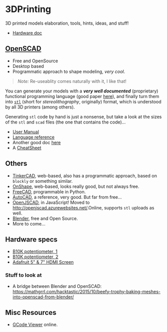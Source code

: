 # 3DPrinting
3D printed models elaboration, tools, hints, ideas, and stuff!

- [Hardware doc](http://www.mosaic-industries.com/embedded-systems/microcontroller)

## [OpenSCAD](https://www.openscad.org/)
- Free and OpenSource
- Desktop based
- Programmatic approach to shape modeling, _very cool_.

> _Note:_ Re-useablity comes naturally with it, I like that!

You can generate your models with a _**very well documented**_ (proprietary) functional programming language (good paper [here](https://en.wikibooks.org/wiki/OpenSCAD_User_Manual/For_C/Java/Python_Programmers)), and finally turn them into [`stl`](https://en.wikipedia.org/wiki/STL_(file_format)) (short for _stereolithography_, originally) format, which is understood by all 3D printers (among others).

Generating `stl` code by hand is just a nonsense, but take a look at the sizes of the `stl` and `scad` files (the one that contains the code)...

- [User Manual](https://en.wikibooks.org/wiki/OpenSCAD_User_Manual)
- [Language reference](https://en.wikibooks.org/wiki/OpenSCAD_User_Manual/The_OpenSCAD_Language)
- Another good doc [here](https://openhome.cc/eGossip/OpenSCAD/)
- A [CheatSheet](https://openscad.org/cheatsheet/)

## Others
- [TinkerCAD](https://www.tinkercad.com/learn/codeblocks), web-based, also has a programmatic approach, based on `blockly` or something similar.
- [OnShape](https://www.onshape.com/), web-based, looks really good, but not always free.
- [FreeCAD](https://www.freecadweb.org/), programmable in Python.
- [AutoCAD](https://www.autodesk.com/products/autocad/overview), a reference, very good. But far from free...
- [OpenJSCAD](https://openjscad.org/), in JavaScript! Moved to <http://openjscad.azurewebsites.net/>.Online, supports `stl` uploads as well.
- [Blender](http://www.blender.org), free and Open Source.
- More to come...

## Hardware specs
- [B10K potentiometer, 1](https://components101.com/potentiometer)
- [B10K potentiometer, 2](https://www.aliexpress.com/item/1306340715.html)
- [Adafruit 5" & 7" HDMI Screen](https://learn.adafruit.com/adafruit-5-800x480-tft-hdmi-monitor-touchscreen-backpack/downloads)

### Stuff to look at
- A bridge between Blender and OpenSCAD: <https://mathgrrl.com/hacktastic/2015/10/beefy-trophy-baking-meshes-into-openscad-from-blender/>

## Misc Resources
- [GCode Viewer](http://jherrm.com/gcode-viewer/) online.
